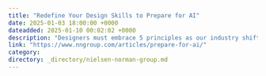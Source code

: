 ```yaml
---
title: "Redefine Your Design Skills to Prepare for AI"
date: 2025-01-03 18:00:00 +0000
dateadded: 2025-01-10 00:02:02 +0000
description: "Designers must embrace 5 principles as our industry shifts with AI."
link: "https://www.nngroup.com/articles/prepare-for-ai/"
category:
directory: _directory/nielsen-norman-group.md
---
```

